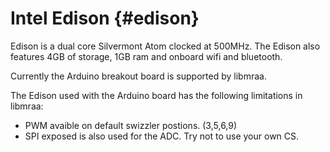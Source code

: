Intel Edison                            {#edison}
=============

Edison is a dual core Silvermont Atom clocked at 500MHz. The Edison
also features 4GB of storage, 1GB ram and onboard wifi and bluetooth.

Currently the Arduino breakout board is supported by libmraa.

The Edison used with the Arduino board has the following limitations
in libmraa:

- PWM avaible on default swizzler postions. (3,5,6,9)
- SPI exposed is also used for the ADC. Try not to use your own CS.
